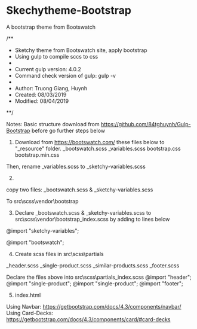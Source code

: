# Skechytheme-Bootstrap
 A bootstrap theme from Bootswatch

 /**
  * Sketchy theme from Bootswatch site, apply bootstrap
  * Using gulp to compile sccs to css
  *
  * Current gulp version: 4.0.2
  * Command check version of gulp:  gulp -v
  *
  * Author: Truong Giang, Huynh
  * Created: 08/03/2019
  * Modified: 08/04/2019
  
**/

Notes: Basic structure download from https://github.com/84tghuynh/Gulp-Bootstrap
       before go further steps below

1. Download from https://bootswatch.com/ these files below to "_resource" folder.
_bootswatch.scss
_variables.scss
bootstrap.css
bootstrap.min.css


Then, rename _variables.scss to _sketchy-variables.scss

2.
 copy two files:
  _bootswatch.scss &  _sketchy-variables.scss  

To src\scss\vendor\bootstrap

3. Declare _bootswatch.scss &  _sketchy-variables.scss
to src\scss\vendor\bootstrap\_index.scss by adding to lines below

@import "sketchy-variables";

@import "bootswatch";

4. Create scss files in src\scss\partials

_header.scss
_single-product.scss
_similar-products.scss
_footer.scss

Declare the files above into src\scss\partials\_index.scss
@import "header";
@import "single-product";
@import "single-product";
@import "footer";

5. index.html

Using Navbar:  https://getbootstrap.com/docs/4.3/components/navbar/
Using Card-Decks: https://getbootstrap.com/docs/4.3/components/card/#card-decks
